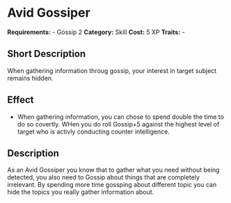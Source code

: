 # Avid Gossiper

**Requirements:** -  Gossip 2
**Category:** Skill
**Cost:** 5 XP
**Traits:** -


## Short Description
  When gathering information throug gossip, your interest in target subject remains hidden.

## Effect
- When gathering information, you can chose to spend double the time to do so covertly. WHen you do roll Gossip+5 against the highest level of target who is activly conducting counter intelligence.

## Description
As an Avid Gossiper you know that to gather what you need without being detected, you also need to Gossip about things that are completely irrelevant. By spending more time gossping about different topic you can hide the topics you really gather information about.
